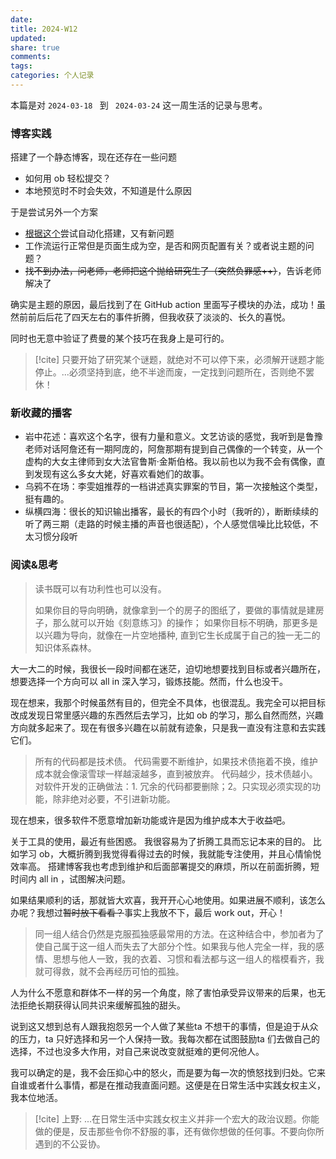 ```yaml
---
date: 
title: 2024-W12
updated: 
share: true
comments: 
tags: 
categories: 个人记录
---
```


本篇是对 `2024-03-18 ` 到 ` 2024-03-24` 这一周生活的记录与思考。

### 博客实践
搭建了一个静态博客，现在还存在一些问题
- 如何用 ob 轻松提交？
- 本地预览时不时会失效，不知道是什么原因

于是尝试另外一个方案
- [根据这个](https://mxts.jiujiuer.xyz/2022/11/25/%E8%AE%A1%E7%AE%97%E6%9C%BA%E7%A7%91%E5%AD%A6/GitHub%E5%8D%9A%E5%AE%A2%E6%90%AD%E5%BB%BA/)尝试自动化搭建，又有新问题
- 工作流运行正常但是页面生成为空，是否和网页配置有关？或者说主题的问题？
- ~~找不到办法，问老师，老师把这个抛给研究生了（突然负罪感++）~~，告诉老师解决了

确实是主题的原因，最后找到了在 GitHub action 里面写子模块的办法，成功！虽然前前后后花了四天左右的事件折腾，但我收获了淡淡的、长久的喜悦。

同时也无意中验证了费曼的某个技巧在我身上是可行的。
>[!cite] 只要开始了研究某个谜题，就绝对不可以停下来，必须解开谜题才能停止。...必须坚持到底，绝不半途而废，一定找到问题所在，否则绝不罢休！
### 新收藏的播客
- 岩中花述：喜欢这个名字，很有力量和意义。文艺访谈的感觉，我听到是鲁豫老师对话阿詹还有一期阿庞的，阿詹那期有提到自己偶像的一个转变，从一个虚构的大女主律师到女大法官鲁斯·金斯伯格。我以前也以为我不会有偶像，直到发现有这么多女大姥，好喜欢看她们的故事。
- 乌鸦不在场：李雯姐推荐的一档讲述真实罪案的节目，第一次接触这个类型，挺有趣的。
- 纵横四海：很长的知识输出播客，最长的有四个小时（我听的），断断续续的听了两三期（走路的时候主播的声音也很适配），个人感觉信噪比比较低，不太习惯分段听
### 阅读&思考
>读书既可以有功利性也可以没有。
>
>如果你目的导向明确，就像拿到一个的房子的图纸了，要做的事情就是建房子，那么就可以开始《刻意练习》的操作；
>如果你目标不明确，那更多是以兴趣为导向，就像在一片空地播种, 直到它生长成属于自己的独一无二的知识体系森林。

大一大二的时候，我很长一段时间都在迷茫，迫切地想要找到目标或者兴趣所在，想要选择一个方向可以 all in 深入学习，锻炼技能。然而，什么也没干。

现在想来，我那个时候虽然有目的，但完全不具体，也很混乱。我完全可以把目标改成发现日常里感兴趣的东西然后去学习，比如 ob 的学习，那么自然而然，兴趣方向就多起来了。现在有很多兴趣在以前就有迹象，只是我一直没有注意和去实践它们。


>所有的代码都是技术债。
>代码需要不断维护，如果技术债拖着不换，维护成本就会像滚雪球一样越滚越多，直到被放弃。
>代码越少，技术债越小。
>对软件开发的正确做法：1. 冗余的代码都要删除；2。只实现必须实现的功能，除非绝对必要，不引进新功能。

现在想来，很多软件不愿意增加新功能或许是因为维护成本大于收益吧。

关于工具的使用，最近有些困惑。
我很容易为了折腾工具而忘记本来的目的。
比如学习 ob，大概折腾到我觉得看得过去的时候，我就能专注使用，并且心情愉悦效率高。
搭建博客我也考虑到维护和后面部署提交的麻烦，所以在前面折腾，短时间内 all in ，试图解决问题。

如果结果顺利的话，那就皆大欢喜，我开开心心地使用。如果进展不顺利，该怎么办呢？我想过~~暂时放下看看？~~事实上我放不下，最后 work out，开心！


>同一组人结合仍然是克服孤独感最常用的方法。在这种结合中，参加者为了使自己属于这一组人而失去了大部分个性。如果我与他人完全一样，我的感情、思想与他人一致，我的衣着、习惯和看法都与这一组人的楷模看齐，我就可得救，就不会再经历可怕的孤独。 

人为什么不愿意和群体不一样的另一个角度，除了害怕承受异议带来的后果，也无法拒绝长期获得认同共识来缓解孤独的甜头。

说到这又想到总有人跟我抱怨另一个人做了某些ta 不想干的事情，但是迫于从众的压力，ta 只好选择和另一个人保持一致。我每次都在试图鼓励ta 们去做自己的选择，不过也没多大作用，对自己来说改变就挺难的更何况他人。

我可以确定的是，我不会压抑心中的怒火，而是要为每一次的愤怒找到归处。它来自谁或者什么事情，都是在推动我直面问题。这便是在日常生活中实践女权主义，我本位地活。

>[!cite] 上野: ...在日常生活中实践女权主义并非一个宏大的政治议题。你能做的便是，反击那些令你不舒服的事，还有做你想做的任何事。不要向你所遇到的不公妥协。
